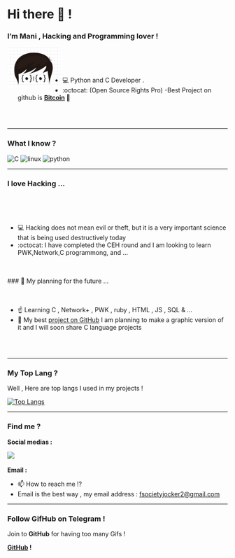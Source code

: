 <h1>Hi there 👋 !</h1>
<h3>I’m Mani , Hacking and Programming lover !</h3>

<img align="left" src="https://raw.githubusercontent.com/ManiFsociety/ManiFsociety/master/Dev.png" width="25%"/>

<br>
<br>
<br>

- 💻 Python and C Developer .
- :octocat: (Open Source Rights Pro)
-</a>Best Project on github is <b><a href="https://github.com/bitcoin/bitcoin">Bitcoin</a> 💖</b>

<br>
<br>

<hr>

### What I know ?
<p align="left"><img src="https://upload.wikimedia.org/wikipedia/commons/archive/3/35/20190417225046%21The_C_Programming_Language_logo.svg" alt="C" width="40" height="40"/> <img src="https://devicons.github.io/devicon/devicon.git/icons/linux/linux-original.svg" alt="linux" width="40" height="40"/> <img src="https://devicons.github.io/devicon/devicon.git/icons/python/python-original.svg" alt="python" width="40" height="40"/></p>

<hr>

### I love Hacking ...
<br>
<br>
<br>

- 💻 Hacking does not mean evil or theft, but it is a very important science that is being used destructively today
- :octocat: I have completed the CEH round and I am looking to learn PWK,Network,C programmong, and ...

<br>
<br>
### 🤖 My planning for the future ...
<br>
<br>
<br>

- ☝️ Learning C , Network+ , PWK , ruby , HTML , JS , SQL & ...
- 👊 My best <a href="https://github.com/ManiFsociety/shabbir">project on GitHub</a> I am planning to make a graphic version of it and I will soon share C language projects

<br>
<br>
<hr>

### My Top Lang ?

<p>Well , Here are top langs I used in my projects !</p>

[![Top Langs](https://github-readme-stats.vercel.app/api/top-langs/?username=ManiFsociety&layout=compact)](https://github.com/ManiFsociety)

<hr>

### Find me ?
<p><b>Social medias :</b></p>

[<img src="https://img.icons8.com/color/48/000000/twitter.png" width="3.5%"/>](https://twitter.com/ManiFsociety)

<p><b>Email :</b></p>

- 📫 How to reach me !?
- Email is the best way , my email address : fsocietyjocker2@gmail.com

<hr>


### Follow GifHub on Telegram !
<p>Join to <b>GitHub</b> for having too many Gifs !</p>
<p><b><a href="https://t.me/Hide44">GitHub</a> !</b></p>
